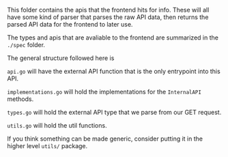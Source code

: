 This folder contains the apis that the frontend hits for info. These will all have some kind of parser that parses the raw API data, then 
returns the parsed API data for the frontend to later use. 

The types and apis that are avaliable to the frontend are summarized in the `./spec` folder. 

The general structure followed here is 

`api.go` will have the external API function that is the only entrypoint into this API. 

`implementations.go` will hold the implementations for the `InternalAPI` methods. 

`types.go` will hold the external API type that we parse from our GET request. 

`utils.go` will hold the util functions. 

If you think something can be made generic, consider putting it in the higher level `utils/` package. 
